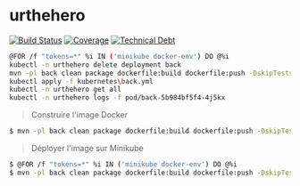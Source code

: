 # urthehero

[![Build Status](https://travis-ci.org/tdevilleduc/urthehero.svg)](https://travis-ci.org/tdevilleduc/urthehero)
[![Coverage](https://sonarcloud.io/api/project_badges/measure?project=com.tdevilleduc.urthehero%3Aurthehero&metric=coverage)](https://sonarcloud.io/dashboard?id=com.tdevilleduc.urthehero%3Aurthehero)
[![Technical Debt](https://sonarcloud.io/api/project_badges/measure?project=com.tdevilleduc.urthehero%3Aurthehero&metric=sqale_index)](https://sonarcloud.io/dashboard?id=com.tdevilleduc.urthehero%3Aurthehero)

```bash
@FOR /f "tokens=*" %i IN ('minikube docker-env') DO @%i
kubectl -n urthehero delete deployment back
mvn -pl back clean package dockerfile:build dockerfile:push -DskipTests -Ddocker.registry=localhost:5000
kubectl apply -f kubernetes\back.yml
kubectl -n urthehero get all
kubectl -n urthehero logs -f pod/back-5b984bf5f4-4j5kx
```

> Construire l'image Docker

```bash
$ mvn -pl back clean package dockerfile:build dockerfile:push -DskipTests -Ddocker.registry=localhost:5000
```

> Déployer l'image sur Minikube

```bash
$ @FOR /f "tokens=*" %i IN ('minikube docker-env') DO @%i
$ mvn -pl back clean package dockerfile:build dockerfile:push -DskipTests -Ddocker.registry=localhost:5000
```
